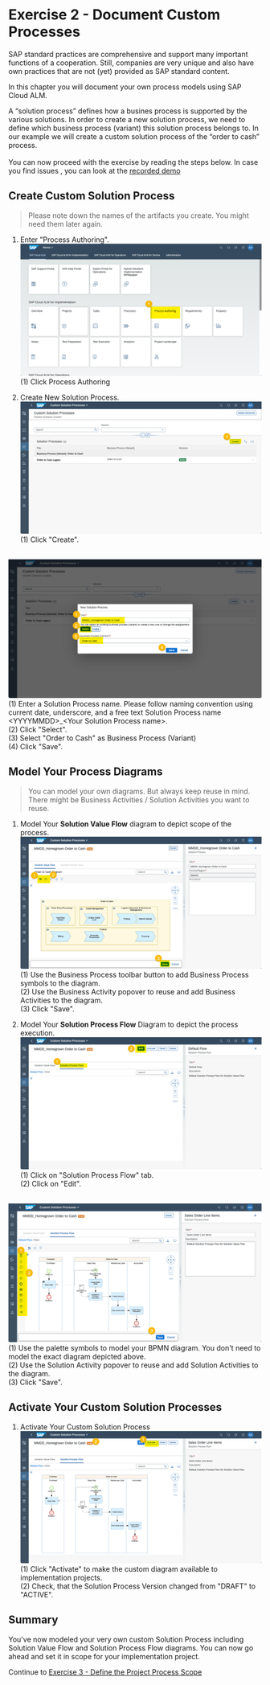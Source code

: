 # Exercise 2 - Document Custom Processes

SAP standard practices are comprehensive and support many important functions of a cooperation. Still, companies are very unique and also have own practices that are not (yet) provided as SAP standard content. 

In this chapter you will document your own process models using SAP Cloud ALM.

A “solution process” defines how a busines process is supported by the various solutions. In order to create a new solution process, we need to define which business process (variant) this solution process belongs to. In our example we will create a custom solution process of the “order to cash” process. 
<br>
<br>You can now proceed with the exercise by reading the steps below. In case you find issues , you can look at the [recorded demo](https://wpb101101.hana.ondemand.com/wpb/pub/wa/index.html?library=library.txt&show=project!PR_A34914211023689B)




## Create Custom Solution Process

> Please note down the names of the artifacts you create. You might need them later again.

1. Enter "Process Authoring".
<br> ![](2021-11-11-16-09-47.png)
<br> (1) Click Process Authoring

2.	Create New Solution Process.
<br> ![](2021-11-11-16-10-40.png)
<br> (1) Click "Create".

<br> ![](2021-11-11-16-21-42.png)
<br> (1) Enter a Solution Process name. Please follow naming convention using current date, underscore, and a free text Solution Process name \<YYYYMMDD\>_\<Your Solution Process name\>.
<br> (2) Click "Select".
<br> (3) Select "Order to Cash" as Business Process (Variant)
<br> (4) Click "Save".

## Model Your Process Diagrams

> You can model your own diagrams. But always keep reuse in mind. There might be Business Activities / Solution Activities you want to reuse.

1. Model Your **Solution Value Flow** diagram to depict scope of the process.
<br> ![](2021-11-11-16-53-11.png)
<br> (1) Use the Business Process toolbar button to add Business Process symbols to the diagram.
<br> (2) Use the Business Activity popover to reuse and add Business Activities to the diagram.
<br> (3) Click "Save".

1. Model Your **Solution Process Flow** Diagram to depict the process execution.
<br> ![](2021-11-11-16-56-43.png)
<br> (1) Click on "Solution Process Flow" tab.
<br> (2) Click on "Edit".

<br> ![](2021-11-11-19-42-45.png)
<br> (1) Use the palette symbols to model your BPMN diagram. You don't need to model the exact diagram depicted above. 
<br> (2) Use the Solution Activity popover to reuse and add Solution Activities to the diagram.
<br> (3) Click "Save".

## Activate Your Custom Solution Processes

1. Activate Your Custom Solution Process
<br> ![](2021-11-11-19-45-24.png)
<br> (1) Click "Activate" to make the custom diagram available to implementation projects.
<br> (2) Check, that the Solution Process Version changed from "DRAFT" to "ACTIVE".

## Summary

You've now modeled your very own custom Solution Process including Solution Value Flow and Solution Process Flow diagrams. You can now go ahead and set it in scope for your implementation project.

Continue to [Exercise 3 - Define the Project Process Scope](../ex3/README.md)
